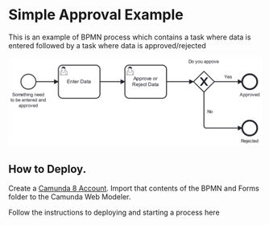 # Simple Approval Example
This is an example of BPMN process which contains a task where data is entered followed by a task where data is approved/rejected

![approval Process](img/enter-and-approve.png)

## How to Deploy. 

Create a [Camunda 8 Account](https://signup.camunda.com/accounts). 
Import that contents of the BPMN and Forms folder to the Camunda Web Modeler. 

Follow the instructions to deploying and starting a process here

